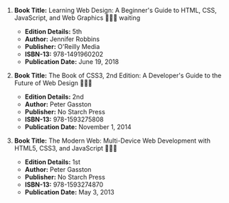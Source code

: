 1. **Book Title:** Learning Web Design: A Beginner's Guide to HTML, CSS, JavaScript, and Web Graphics 📒🔐🚫 waiting
   - **Edition Details:** 5th
   - **Author:** Jennifer Robbins
   - **Publisher:** O'Reilly Media
   - **ISBN-13:** 978-1491960202
   - **Publication Date:** June 19, 2018

2. **Book Title:** The Book of CSS3, 2nd Edition: A Developer's Guide to the Future of Web Design 📒🔐✅
   - **Edition Details:** 2nd
   - **Author:** Peter Gasston
   - **Publisher:** No Starch Press
   - **ISBN-13:** 978-1593275808
   - **Publication Date:** November 1, 2014

3. **Book Title:** The Modern Web: Multi-Device Web Development with HTML5, CSS3, and JavaScript 📒🔐✅ 
    - **Edition Details:** 1st
    - **Author:** Peter Gasston
    - **Publisher:** No Starch Press
    - **ISBN-13:** 978-1593274870
    - **Publication Date:** May 3, 2013
